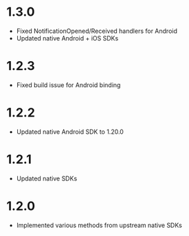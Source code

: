 # 1.3.0
* Fixed NotificationOpened/Received handlers for Android
* Updated native Android + iOS SDKs

# 1.2.3
* Fixed build issue for Android binding

# 1.2.2
* Updated native Android SDK to 1.20.0

# 1.2.1
* Updated native SDKs

# 1.2.0

* Implemented various methods from upstream native SDKs
